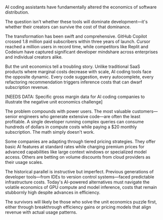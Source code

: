 AI coding assistants have fundamentally altered the economics of software distribution.

The question isn't whether these tools will dominate development—it's whether their creators can survive the cost of that dominance.

The transformation has been swift and comprehensive. GitHub Copilot crossed 1.8 million paid subscribers within three years of launch. Cursor reached a million users in record time, while competitors like Replit and Codeium have captured significant developer mindshare across enterprises and individual creators alike.

But the unit economics tell a troubling story. Unlike traditional SaaS products where marginal costs decrease with scale, AI coding tools face the opposite dynamic. Every code suggestion, every autocomplete, every refactoring recommendation triggers inference costs that can dwarf subscription revenue.

[NEEDS DATA: Specific gross margin data for AI coding companies to illustrate the negative unit economics challenge]

The problem compounds with power users. The most valuable customers—senior engineers who generate extensive code—are often the least profitable. A single developer running complex queries can consume hundreds of dollars in compute costs while paying a $20 monthly subscription. The math simply doesn't work.

Some companies are adapting through tiered pricing strategies. They offer basic AI features at standard rates while charging premium prices for advanced capabilities like large context windows or specialized model access. Others are betting on volume discounts from cloud providers as their usage scales.

The historical parallel is instructive but imperfect. Previous generations of developer tools—from IDEs to version control systems—faced predictable infrastructure costs. Today's AI-powered alternatives must navigate the volatile economics of GPU compute and model inference, costs that remain stubbornly high despite advances in efficiency.

The survivors will likely be those who solve the unit economics puzzle first, either through breakthrough efficiency gains or pricing models that align revenue with actual usage patterns.